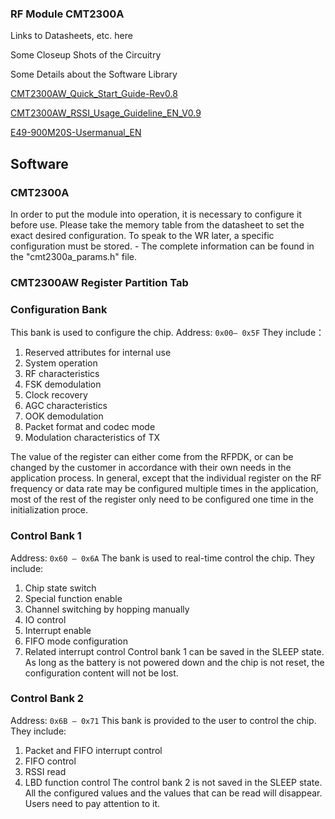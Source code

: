 ### RF Module CMT2300A

Links to Datasheets, etc. here

Some Closeup Shots of the Circuitry

Some Details about the Software Library

[CMT2300AW_Quick_Start_Guide-Rev0.8](https://github.com/DanielR92/CMT2300A/blob/main/EBYTE/AN142_CMT2300AW_Quick_Start_Guide-Rev0.8.pdf)

[CMT2300AW_RSSI_Usage_Guideline_EN_V0.9](https://github.com/DanielR92/CMT2300A/blob/main/EBYTE/AN144-CMT2300AW_RSSI_Usage_Guideline_EN_V0.9.pdf)

[E49-900M20S-Usermanual_EN](https://github.com/DanielR92/CMT2300A/blob/main/EBYTE/E49-900M20S-Usermanual_EN_v1.0.pdf)


## Software
### CMT2300A
In order to put the module into operation, it is necessary to configure it before use.
Please take the memory table from the datasheet to set the exact desired configuration. To speak to the WR later, a specific configuration must be stored. - The complete information can be found in the "cmt2300a_params.h" file.

### CMT2300AW Register Partition Tab

### Configuration Bank
This bank is used to configure the chip. 
Address: `0x00– 0x5F` 
They include：
1. Reserved attributes for internal use
2. System operation
3. RF characteristics
4. FSK demodulation
5. Clock recovery
6. AGC characteristics
7. OOK demodulation
8. Packet format and codec mode
9. Modulation characteristics of TX 

The value of the register can either come from the RFPDK, or can be changed by the
customer in accordance with their own needs in the application process. In general,
except that the individual register on the RF frequency or data rate may be configured
multiple times in the application, most of the rest of the register only need to be
configured one time in the initialization proce.

### Control Bank 1
Address: `0x60 – 0x6A` 
The bank is used to real-time control the chip. They include:
1. Chip state switch
2. Special function enable
3. Channel switching by hopping manually
4. IO control
5. Interrupt enable
6. FIFO mode configuration
7. Related interrupt control
Control bank 1 can be saved in the SLEEP state. As long as the battery is not powered
down and the chip is not reset, the configuration content will not be lost.

### Control Bank 2
Address: `0x6B – 0x71` 
This bank is provided to the user to control the chip. They include:
1. Packet and FIFO interrupt control
2. FIFO control
3. RSSI read
4. LBD function control
The control bank 2 is not saved in the SLEEP state. All the configured values and the
values that can be read will disappear. Users need to pay attention to it.

